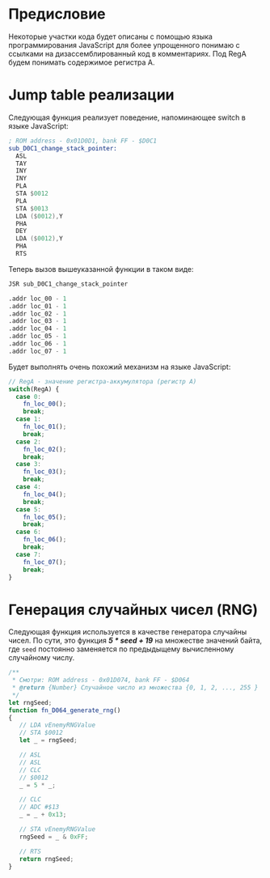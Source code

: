 # Предисловие

Некоторые участки кода будет описаны с помощью языка программирования JavaScript для более упрощенного понимаю с ссылками на дизассемблированный код в комментариях.
Под RegA будем понимать содержимое регистра A.

# Jump table реализации

Следующая функция реализует поведение, напоминающее switch в языке JavaScript:

```nasm
; ROM address - 0x01D0D1, bank FF - $D0C1
sub_D0C1_change_stack_pointer:
  ASL
  TAY
  INY
  INY
  PLA
  STA $0012
  PLA
  STA $0013
  LDA ($0012),Y
  PHA
  DEY
  LDA ($0012),Y
  PHA
  RTS
```

Теперь вызов вышеуказанной функции в таком виде:

```nasm
JSR sub_D0C1_change_stack_pointer

.addr loc_00 - 1
.addr loc_01 - 1
.addr loc_02 - 1
.addr loc_03 - 1
.addr loc_04 - 1
.addr loc_05 - 1
.addr loc_06 - 1
.addr loc_07 - 1
```

Будет выполнять очень похожий механизм на языке JavaScript:

```js
// RegA - значение регистра-аккумулятора (регистр А)
switch(RegA) {
  case 0:
    fn_loc_00();
    break;
  case 1:
    fn_loc_01();
    break;
  case 2:
    fn_loc_02();
    break;
  case 3:
    fn_loc_03();
    break;
  case 4:
    fn_loc_04();
    break;
  case 5:
    fn_loc_05();
    break;
  case 6:
    fn_loc_06();
    break;
  case 7:
    fn_loc_07();
    break;
}
```

# Генерация случайных чисел (RNG)

Следующая функция используется в качестве генератора случайны чисел.
По сути, это функция ***5 * seed + 19*** на множестве значений байта, где ``seed`` постоянно заменяется по предыдыщему вычисленному случайному числу.

```js
/**
 * Смотри: ROM address - 0x01D074, bank FF - $D064
 * @return {Number} Случайное число из множества {0, 1, 2, ..., 255 }
 */
let rngSeed;
function fn_D064_generate_rng()
{
   // LDA vEnemyRNGValue
   // STA $0012
   let _ = rngSeed;

   // ASL
   // ASL
   // CLC
   // $0012
   _ = 5 * _;

   // CLC
   // ADC #$13
   _ = _ + 0x13;

   // STA vEnemyRNGValue
   rngSeed = _ & 0xFF;

   // RTS
   return rngSeed;
}
```